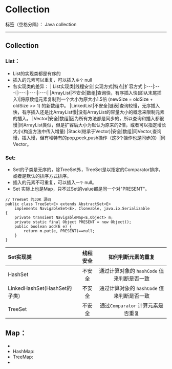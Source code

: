 ﻿# Collection
标签（空格分隔）： Java collection 

---

## Collection
### List：
+ List的实现类都是有序的
+ 插入的元素可以重复，可以插入`多个` null
+ 各实现类的差异：
| List实现类|线程安全|实现方式|特点|扩容方式
|:---|:---:|:---:|:---:|:---:|
|ArrayList|不安全|数组|查询快，有序插入快(即从末尾插入)|将原数组元素复制到一个大小为原大小1.5倍 (newSize = oldSize + oldSize >> 1) 的新数组中。
|LinkedList|不安全|链表|查询较慢，无序插入快，有序插入还是比ArrayList慢|没有ArrayList的容量大小的概念来限制元素的插入。
|Vector|安全|数组|因为所有方法都是同步的，所以查询和插入都很慢|同ArrayList类似，但是扩容后大小为默认为原来的2倍，或者可以指定增长大小(构造方法中传入增量)
|Stack(继承于Vector)|安全|数组|同Vector,查询慢，插入慢，但有堆特有的pop,peek,push操作（这3个操作也是同步的）|同Vector。

### Set:
+ Set的子类是无序的，除TreeSet外，TreeSet是以指定的Comparator排序，或者是默认的排序方式排序。
+ 插入的元素不可重复，可以插入`一个` null。
+ Set 实际上也是Map，只不过Set的value都是同一个对"PRESENT"。
```
// TreeSet 的JDK 源码
public class TreeSet<E> extends AbstractSet<E>
    implements NavigableSet<E>, Cloneable, java.io.Serializable 
{
    private transient NavigableMap<E,Object> m;
    private static final Object PRESENT = new Object();
    public boolean add(E e) {
        return m.put(e, PRESENT)==null;
    }
}
```
| Set实现类|线程安全|如何判断元素的重复|
|:---|:---:|:---:|
|HashSet|不安全|通过计算对象的 `hashCode` 值来判断是否一致
|LinkedHashSet(HashSet的子类)|不安全|通过计算对象的 `hashCode` 值来判断是否一致
|TreeSet|不安全| 通过`Comparator` 计算元素是否重复

## Map：
+ 
+ HashMap:
+ TreeMap:
+ 



